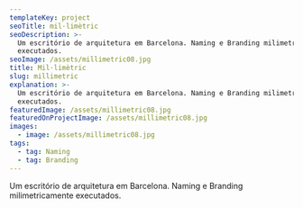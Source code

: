 ```yaml
---
templateKey: project
seoTitle: mil·limètric
seoDescription: >-
  Um escritório de arquitetura em Barcelona. Naming e Branding milimetricamente
  executados.
seoImage: /assets/millimetric08.jpg
title: Mil·limètric
slug: millimetric
explanation: >-
  Um escritório de arquitetura em Barcelona. Naming e Branding milimetricamente
  executados.
featuredImage: /assets/millimetric08.jpg
featuredOnProjectImage: /assets/millimetric08.jpg
images:
  - image: /assets/millimetric08.jpg
tags:
  - tag: Naming
  - tag: Branding
---
```

Um escritório de arquitetura em Barcelona. Naming e Branding milimetricamente executados.
